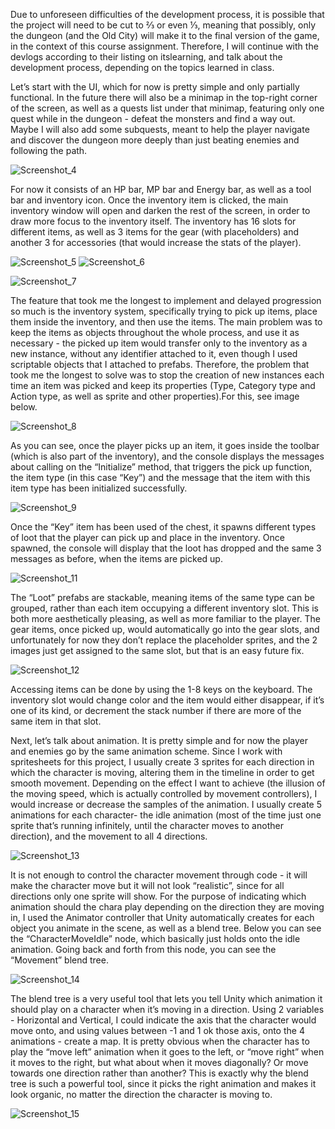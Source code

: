

Due to unforeseen difficulties of the development process, it is possible that the project will need to be cut to ⅔ or even ⅓, meaning that possibly, only the dungeon (and the Old City) will make it to the final version of the game, in the context of this course assignment. Therefore, I will continue with the devlogs according to their listing on itslearning, and talk about the development process, depending on the topics learned in class. 

Let’s start with the UI, which for now is pretty simple and only partially functional. In the future there will also be a minimap in the top-right corner of the screen, as well as a quests list under that minimap, featuring only one quest while in the dungeon - defeat the monsters and find a way out. Maybe I will also add some subquests, meant to help the player navigate and discover the dungeon more deeply than just beating enemies and following the path.   

![Screenshot_4](https://github.com/nanami4yokai/Rise-of-the-Hero/assets/91677999/04ff8235-b05e-4668-8f33-1d19d6527425)

For now it consists of an HP bar, MP bar and Energy bar, as well as a tool bar and inventory icon. Once the inventory item is clicked, the main inventory window will open and darken the rest of the screen, in order to draw more focus to the inventory itself. The inventory has 16 slots for different items, as well as 3 items for the gear (with placeholders) and another 3 for accessories (that would increase the stats of the player). 

![Screenshot_5](https://github.com/nanami4yokai/Rise-of-the-Hero/assets/91677999/a9989c8e-2334-48b4-83b9-da9ab0924ae9)
![Screenshot_6](https://github.com/nanami4yokai/Rise-of-the-Hero/assets/91677999/a8a75407-de27-44ff-b65e-067d88aff0f6)

![Screenshot_7](https://github.com/nanami4yokai/Rise-of-the-Hero/assets/91677999/fba3df91-4dc1-430b-a1d0-a75d6997168c)

The feature that took me the longest to implement and delayed progression so much is the inventory system, specifically trying to pick up items, place them inside the inventory, and then use the items. The main problem was to keep the items as objects throughout the whole process, and use it as necessary  - the picked up item would transfer only to the inventory as a new instance, without any identifier attached to it, even though I used scriptable objects that I attached to prefabs. Therefore, the problem that took me the longest to solve was to stop the creation of new instances each time an item was picked and keep its properties (Type, Category type and Action type, as well as sprite and other properties).For this, see image below. 

 ![Screenshot_8](https://github.com/nanami4yokai/Rise-of-the-Hero/assets/91677999/a1fbd32d-5326-419b-9dc4-d19dba881e9a)

As you can see, once the player picks up an item, it goes inside the toolbar (which is also part of the inventory), and the console displays the messages about calling on the “Initialize” method, that triggers the pick up function, the item type (in this case “Key”) and the message that the item with this item type has been initialized successfully. 

![Screenshot_9](https://github.com/nanami4yokai/Rise-of-the-Hero/assets/91677999/db9b7478-38dd-4fed-ac3e-fbd5bb60c14c)

Once the “Key” item has been used of the chest, it spawns different types of loot that the player can pick up and place in the inventory. Once spawned, the console will display that the loot has dropped and the same 3 messages as before, when the items are picked up. 

![Screenshot_11](https://github.com/nanami4yokai/Rise-of-the-Hero/assets/91677999/aa31c882-178a-4c69-86ca-2db52ca290cb)

The “Loot” prefabs are stackable, meaning items of the same type can be grouped, rather than each item occupying a different inventory slot. This is both more aesthetically pleasing, as well as more familiar to the player. The gear items, once picked up, would automatically go into the gear slots, and unfortunately for now they don’t replace the placeholder sprites, and the 2 images just get assigned to the same slot, but that is an easy future fix. 

![Screenshot_12](https://github.com/nanami4yokai/Rise-of-the-Hero/assets/91677999/48cb59c8-11a5-46ec-a03e-35cc6b6bcf33)

Accessing items can be done by using the 1-8 keys on the keyboard. The inventory slot would change color and the item would either disappear, if it’s one of its kind, or decrement the stack number if there are more of the same item in that slot.

Next, let’s talk about animation. It is pretty simple and for now the player and enemies go by the same animation scheme. Since I work with spritesheets for this project, I usually create 3 sprites for each direction in which the character is moving, altering them in the timeline in order to get smooth movement. Depending on the effect I want to achieve (the illusion of the moving speed, which is actually controlled by movement controllers), I would increase or decrease the samples of the animation. I usually create 5 animations for each character- the idle animation (most of the time just one sprite that’s running infinitely, until the character moves to another direction), and the movement to all 4 directions. 

![Screenshot_13](https://github.com/nanami4yokai/Rise-of-the-Hero/assets/91677999/ea88b046-3d93-4e7d-bc94-382bdfd4ae30)

It is not enough to control the character movement through code - it will make the character move but it will not look “realistic”, since for all directions only one sprite will show. For the purpose of indicating which animation should the chara play depending on the direction they are moving in, I used the Animator controller that Unity automatically creates for each object you animate in the scene, as well as a blend tree. Below you can see the “CharacterMoveIdle” node, which basically just holds onto the idle animation. Going back and forth from this node, you can see the “Movement” blend tree.

![Screenshot_14](https://github.com/nanami4yokai/Rise-of-the-Hero/assets/91677999/fd940779-9656-4935-8af5-4c514c6fb387)

The blend tree is a very useful tool that lets you tell Unity which animation it should play on a character when it’s moving in a direction. Using 2 variables - Horizontal and Vertical, I could indicate the axis that the character would move onto, and using values between -1 and 1 ok those axis, onto the 4 animations - create a map. It is pretty obvious when the character has to play the “move left” animation when it goes to the left, or “move right” when it moves to the right, but what about when it moves diagonally? Or move towards one direction rather than another? This is exactly why the blend tree is such a powerful tool, since it picks the right animation and makes it look organic, no matter the direction the character is moving to. 

![Screenshot_15](https://github.com/nanami4yokai/Rise-of-the-Hero/assets/91677999/ce0bd3d3-f0c8-453f-862a-32cccb943156)

